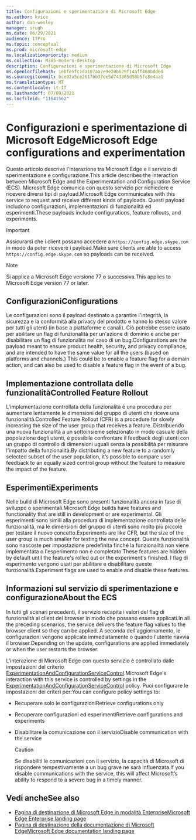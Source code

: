 ```yaml
---
title: Configurazioni e sperimentazione di Microsoft Edge
ms.author: kvice
author: dan-wesley
manager: srugh
ms.date: 06/29/2021
audience: ITPro
ms.topic: conceptual
ms.prod: microsoft-edge
ms.localizationpriority: medium
ms.collection: M365-modern-desktop
description: Configurazioni e sperimentazione di Microsoft Edge
ms.openlocfilehash: 1ebfe5fc1da107aa7e9e20b629f14aff468bdd6d
ms.sourcegitcommit: bce02a5ce2617bb37ee5d743365d50b5fc8e4aa1
ms.translationtype: MT
ms.contentlocale: it-IT
ms.lasthandoff: 07/09/2021
ms.locfileid: "11641562"
---
```

# <a name="microsoft-edge-configurations-and-experimentation"></a><span data-ttu-id="5b98d-103">Configurazioni e sperimentazione di Microsoft Edge</span><span class="sxs-lookup"><span data-stu-id="5b98d-103">Microsoft Edge configurations and experimentation</span></span>

<span data-ttu-id="5b98d-104">Questo articolo descrive l'interazione tra Microsoft Edge e il servizio di sperimentazione e configurazione.</span><span class="sxs-lookup"><span data-stu-id="5b98d-104">This article describes the interaction between Microsoft Edge and the Experimentation and Configuration Service (ECS).</span></span> <span data-ttu-id="5b98d-105">Microsoft Edge comunica con questo servizio per richiedere e ricevere diversi tipi di payload.</span><span class="sxs-lookup"><span data-stu-id="5b98d-105">Microsoft Edge communicates with this service to request and receive different kinds of payloads.</span></span> <span data-ttu-id="5b98d-106">Questi payload includono configurazioni, implementazioni di funzionalità ed esperimenti.</span><span class="sxs-lookup"><span data-stu-id="5b98d-106">These payloads include configurations, feature rollouts, and experiments.</span></span>

> [!IMPORTANT]
> <span data-ttu-id="5b98d-107">Assicurarsi che i client possano accedere a `https://config.edge.skype.com` in modo da poter ricevere i payload.</span><span class="sxs-lookup"><span data-stu-id="5b98d-107">Make sure clients are able to access `https://config.edge.skype.com` so payloads can be received.</span></span>

> [!NOTE]
> <span data-ttu-id="5b98d-108">Si applica a Microsoft Edge versione 77 o successiva.</span><span class="sxs-lookup"><span data-stu-id="5b98d-108">This applies to Microsoft Edge version 77 or later.</span></span>

## <a name="configurations"></a><span data-ttu-id="5b98d-109">Configurazioni</span><span class="sxs-lookup"><span data-stu-id="5b98d-109">Configurations</span></span>

<span data-ttu-id="5b98d-110">Le configurazioni sono il payload destinato a garantire l'integrità, la sicurezza e la conformità alla privacy del prodotto e hanno lo stesso valore per tutti gli utenti (in base a piattaforme e canali). Ciò potrebbe essere usato per abilitare un flag di funzionalità per un'azione di dominio e anche per disabilitare un flag di funzionalità nel caso di un bug.</span><span class="sxs-lookup"><span data-stu-id="5b98d-110">Configurations are the payload meant to ensure product health, security, and privacy compliance, and are intended to have the same value for all the users (based on platforms and channels.) This could be to enable a feature flag for a domain action, and can also be used to disable a feature flag in the event of a bug.</span></span>

## <a name="controlled-feature-rollout"></a><span data-ttu-id="5b98d-111">Implementazione controllata delle funzionalità</span><span class="sxs-lookup"><span data-stu-id="5b98d-111">Controlled Feature Rollout</span></span>

<span data-ttu-id="5b98d-112">L'implementazione controllata della funzionalità è una procedura per aumentare lentamente le dimensioni del gruppo di utenti che riceve una funzionalità.</span><span class="sxs-lookup"><span data-stu-id="5b98d-112">Controlled Feature Rollout (CFR) is a procedure for slowly increasing the size of the user group that receives a feature.</span></span> <span data-ttu-id="5b98d-113">Distribuendo una nuova funzionalità a un sottoinsieme selezionato in modo casuale della popolazione degli utenti, è possibile confrontare il feedback degli utenti con un gruppo di controllo di dimensioni uguali senza la possibilità per misurare l'impatto della funzionalità.</span><span class="sxs-lookup"><span data-stu-id="5b98d-113">By distributing a new feature to a randomly selected subset of the user population, it’s possible to compare user feedback to an equally sized control group without the feature to measure the impact of the feature.</span></span>

## <a name="experiments"></a><span data-ttu-id="5b98d-114">Esperimenti</span><span class="sxs-lookup"><span data-stu-id="5b98d-114">Experiments</span></span>

<span data-ttu-id="5b98d-115">Nelle build di Microsoft Edge sono presenti funzionalità ancora in fase di sviluppo o sperimentali.</span><span class="sxs-lookup"><span data-stu-id="5b98d-115">Microsoft Edge builds have features and functionality that are still in development or are experimental.</span></span> <span data-ttu-id="5b98d-116">Gli esperimenti sono simili alla procedura di implementazione controllata delle funzionalità, ma le dimensioni del gruppo di utenti sono molto più piccole per testare il nuovo concetto.</span><span class="sxs-lookup"><span data-stu-id="5b98d-116">Experiments are like CFR, but the size of the user group is much smaller for testing the new concept.</span></span> <span data-ttu-id="5b98d-117">Queste funzionalità sono nascoste per impostazione predefinita finché la funzionalità non viene implementata o l'esperimento non è completato.</span><span class="sxs-lookup"><span data-stu-id="5b98d-117">These features are hidden by default until the feature's rolled out or the experiment's finished.</span></span> <span data-ttu-id="5b98d-118">I flag di esperimento vengono usati per abilitare e disabilitare queste funzionalità.</span><span class="sxs-lookup"><span data-stu-id="5b98d-118">Experiment flags are used to enable and disable these features.</span></span>

## <a name="about-the-ecs"></a><span data-ttu-id="5b98d-119">Informazioni sul servizio di sperimentazione e configurazione</span><span class="sxs-lookup"><span data-stu-id="5b98d-119">About the ECS</span></span>

<span data-ttu-id="5b98d-120">In tutti gli scenari precedenti, il servizio recapita i valori del flag di funzionalità al client del browser in modo che possano essere applicati.</span><span class="sxs-lookup"><span data-stu-id="5b98d-120">In all the preceding scenarios, the service delivers the feature flag values to the browser client so they can be applied.</span></span> <span data-ttu-id="5b98d-121">A seconda dell'aggiornamento, le configurazioni vengono applicate immediatamente o quando l'utente riavvia il browser.</span><span class="sxs-lookup"><span data-stu-id="5b98d-121">Depending on the update, configurations are applied immediately or when the user restarts the browser.</span></span>

<span data-ttu-id="5b98d-122">L'interazione di Microsoft Edge con questo servizio è controllato dalle impostazioni del criterio [ExperimentationAndConfigurationServiceControl](./microsoft-edge-policies.md#experimentationandconfigurationservicecontrol).</span><span class="sxs-lookup"><span data-stu-id="5b98d-122">Microsoft Edge's interaction with this service is controlled by settings in the [ExperimentationAndConfigurationServiceControl](./microsoft-edge-policies.md#experimentationandconfigurationservicecontrol) policy.</span></span> <span data-ttu-id="5b98d-123">Puoi configurare le impostazioni dei criteri per:</span><span class="sxs-lookup"><span data-stu-id="5b98d-123">You can configure policy settings to:</span></span>

- <span data-ttu-id="5b98d-124">Recuperare solo le configurazioni</span><span class="sxs-lookup"><span data-stu-id="5b98d-124">Retrieve configurations only</span></span>
- <span data-ttu-id="5b98d-125">Recuperare configurazioni ed esperimenti</span><span class="sxs-lookup"><span data-stu-id="5b98d-125">Retrieve configurations and experiments</span></span>
- <span data-ttu-id="5b98d-126">Disabilitare la comunicazione con il servizio</span><span class="sxs-lookup"><span data-stu-id="5b98d-126">Disable communication with the service</span></span>

  > [!CAUTION]
  > <span data-ttu-id="5b98d-127">Se disabiliti le comunicazioni con il servizio, la capacità di Microsoft di rispondere tempestivamente a un bug grave ne sarà influenzata.</span><span class="sxs-lookup"><span data-stu-id="5b98d-127">If you disable communications with the service, this will affect Microsoft’s ability to respond to a severe bug in a timely manner.</span></span>

## <a name="see-also"></a><span data-ttu-id="5b98d-128">Vedi anche</span><span class="sxs-lookup"><span data-stu-id="5b98d-128">See also</span></span>

- [<span data-ttu-id="5b98d-129">Pagina di destinazione di Microsoft Edge in modalità Enterprise</span><span class="sxs-lookup"><span data-stu-id="5b98d-129">Microsoft Edge Enterprise landing page</span></span>](https://www.microsoftedgeinsider.com/enterprise)
- [<span data-ttu-id="5b98d-130">Pagina di destinazione della documentazione di Microsoft Edge</span><span class="sxs-lookup"><span data-stu-id="5b98d-130">Microsoft Edge documentation landing page</span></span>](./index.yml)